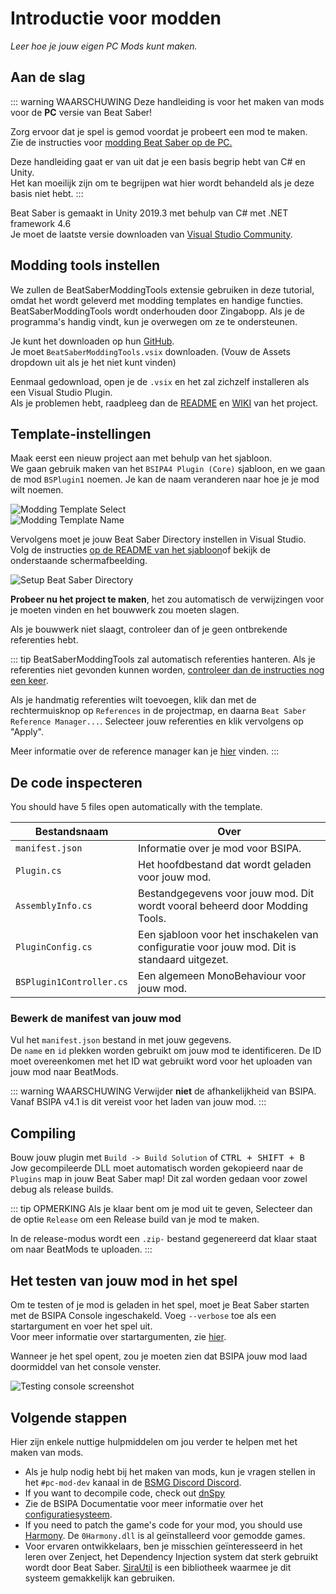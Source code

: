 # Introductie voor modden
_Leer hoe je jouw eigen PC Mods kunt maken._

## Aan de slag
::: warning WAARSCHUWING Deze handleiding is voor het maken van mods voor de **PC** versie van Beat Saber!

Zorg ervoor dat je spel is gemod voordat je probeert een mod te maken.  
Zie de instructies voor [modding Beat Saber op de PC.](/pc-modding.md)

Deze handleiding gaat er van uit dat je een basis begrip hebt van C# en Unity.  
Het kan moeilijk zijn om te begrijpen wat hier wordt behandeld als je deze basis niet hebt. :::

Beat Saber is gemaakt in Unity 2019.3 met behulp van C# met .NET framework 4.6  
Je moet de laatste versie downloaden van [Visual Studio Community](https://visualstudio.microsoft.com/).

## Modding tools instellen
We zullen de BeatSaberModdingTools extensie gebruiken in deze tutorial, omdat het wordt geleverd met modding templates en handige functies.  
BeatSaberModdingTools wordt onderhouden door Zingabopp. Als je de programma's handig vindt, kun je overwegen om ze te ondersteunen.

Je kunt het downloaden op hun [GitHub](https://github.com/Zingabopp/BeatSaberTemplates/releases/latest).  
Je moet `BeatSaberModdingTools.vsix` downloaden. (Vouw de Assets dropdown uit als je het niet kunt vinden)

Eenmaal gedownload, open je de `.vsix` en het zal zichzelf installeren als een Visual Studio Plugin.  
Als je problemen hebt, raadpleeg dan de [README](https://github.com/Zingabopp/BeatSaberModdingTools#readme) en [WIKI](https://github.com/Zingabopp/BeatSaberModdingTools/wiki) van het project.

## Template-instellingen
Maak eerst een nieuw project aan met behulp van het sjabloon.  
We gaan gebruik maken van het `BSIPA4 Plugin (Core)` sjabloon, en we gaan de mod `BSPlugin1` noemen. Je kan de naam veranderen naar hoe je je mod wilt noemen.

![Modding Template Select](~@images/modding/modding-template-select.png "Modding Template Select")  
![Modding Template Name](~@images/modding/modding-template-name.png "Modding Template Name")

Vervolgens moet je jouw Beat Saber Directory instellen in Visual Studio. Volg de instructies [op de README van het sjabloon](https://github.com/Zingabopp/BeatSaberModdingTools#how-to-use)of bekijk de onderstaande schermafbeelding.

![Setup Beat Saber Directory](~@images/modding/setup-bs-directory.png "Setup Beat Saber Directory")

**Probeer nu het project te maken**, het zou automatisch de verwijzingen voor je moeten vinden en het bouwwerk zou moeten slagen.

Als je bouwwerk niet slaagt, controleer dan of je geen ontbrekende referenties hebt.

::: tip BeatSaberModdingTools zal automatisch referenties hanteren. Als je referenties niet gevonden kunnen worden, [controleer dan de instructies nog een keer](https://github.com/Zingabopp/BeatSaberModdingTools#how-to-use).

Als je handmatig referenties wilt toevoegen, klik dan met de rechtermuisknop op `References` in de projectmap, en daarna `Beat Saber Reference Manager...`. Selecteer jouw referenties en klik vervolgens op "Apply".

Meer informatie over de reference manager kan je [hier](https://github.com/Zingabopp/BeatSaberModdingTools/wiki/Adding-References) vinden. :::

## De code inspecteren
You should have 5 files open automatically with the template.

| Bestandsnaam             | Over                                                                                         |
| ------------------------ | -------------------------------------------------------------------------------------------- |
| `manifest.json`          | Informatie over je mod voor BSIPA.                                                           |
| `Plugin.cs`              | Het hoofdbestand dat wordt geladen voor jouw mod.                                            |
| `AssemblyInfo.cs`        | Bestandgegevens voor jouw mod. Dit wordt vooral beheerd door Modding Tools.                  |
| `PluginConfig.cs`        | Een sjabloon voor het inschakelen van configuratie voor jouw mod. Dit is standaard uitgezet. |
| `BSPlugin1Controller.cs` | Een algemeen MonoBehaviour voor jouw mod.                                                    |

### Bewerk de manifest van jouw mod
Vul het `manifest.json` bestand in met jouw gegevens.  
De `name` en `id` plekken worden gebruikt om jouw mod te identificeren. De ID moet overeenkomen met het ID wat gebruikt word voor het uploaden van jouw mod naar BeatMods.

::: warning WAARSCHUWING Verwijder **niet** de afhankelijkheid van BSIPA. Vanaf BSIPA v4.1 is dit vereist voor het laden van jouw mod. :::

## Compiling
Bouw jouw plugin met `Build -> Build Solution` of <kbd>CTRL + SHIFT + B</kbd>  
Jow gecompileerde DLL moet automatisch worden gekopieerd naar de `Plugins` map in jouw Beat Saber map! Dit zal worden gedaan voor zowel debug als release builds.

::: tip OPMERKING Als je klaar bent om je mod uit te geven, Selecteer dan de optie `Release` om een Release build van je mod te maken.

In de release-modus wordt een `.zip-` bestand gegenereerd dat klaar staat om naar BeatMods te uploaden. :::

## Het testen van jouw mod in het spel
Om te testen of je mod is geladen in het spel, moet je Beat Saber starten met de BSIPA Console ingeschakeld. Voeg `--verbose` toe als een startargument en voer het spel uit.  
Voor meer informatie over startargumenten, zie [hier](./#launch-args).

Wanneer je het spel opent, zou je moeten zien dat BSIPA jouw mod laad doormiddel van het console venster.

![Testing console screenshot](~@images/modding/testing-console.png "Testing console screenshot")

## Volgende stappen
Hier zijn enkele nuttige hulpmiddelen om jou verder te helpen met het maken van mods.
* Als je hulp nodig hebt bij het maken van mods, kun je vragen stellen in het `#pc-mod-dev` kanaal in de [BSMG Discord Discord](https://discord.gg/beatsabermods).
* If you want to decompile code, check out [dnSpy](https://github.com/dnSpy/dnSpy/releases)
* Zie de BSIPA Documentatie voor meer informatie over het [configuratiesysteem](https://bsmg.github.io/BeatSaber-IPA-Reloaded/tags/4.1.3/articles/start-dev.html#configuring-your-plugin).
* If you need to patch the game's code for your mod, you should use [Harmony](https://github.com/pardeike/Harmony#readme). De `0Harmony.dll` is al geïnstalleerd voor gemodde games.
* Voor ervaren ontwikkelaars, ben je misschien geïnteresseerd in het leren over Zenject, het Dependency Injection system dat sterk gebruikt wordt door Beat Saber. [SiraUtil](https://github.com/Auros/SiraUtil#readme) is een bibliotheek waarmee je dit systeem gemakkelijk kan gebruiken.